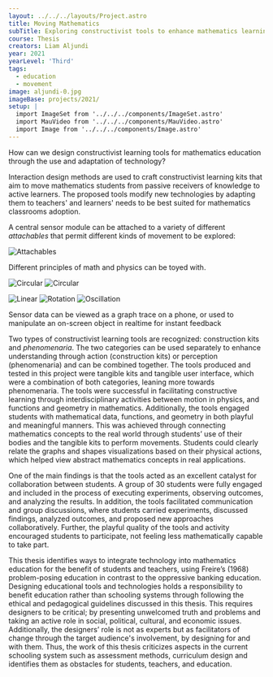 ```yaml
---
layout: ../../../layouts/Project.astro
title: Moving Mathematics
subTitle: Exploring constructivist tools to enhance mathematics learning
course: Thesis
creators: Liam Aljundi
year: 2021
yearLevel: 'Third'
tags:
  - education
  - movement
image: aljundi-0.jpg
imageBase: projects/2021/
setup: |
  import ImageSet from '../../../components/ImageSet.astro'
  import MauVideo from '../../../components/MauVideo.astro'
  import Image from '../../../components/Image.astro'
---
```



How can we design constructivist learning tools for mathematics education through the use and adaptation of technology? 

Interaction design methods are used to craft constructivist learning kits that aim to move mathematics students from passive receivers of knowledge to active learners. The proposed tools modify new technologies by adapting them to teachers' and learners' needs to be best suited for mathematics classrooms adoption.

A central sensor module can be attached to a variety of different _attachables_ that permit different kinds of movement to be explored:


<Image base={frontmatter.imageBase} alt="Attachables" src="aljundi-attachables.jpg" />

Different principles of math and physics can be toyed with.


<ImageSet base={frontmatter.imageBase} >

![Circular](/images/projects/2021/aljundi-circular.gif)
![Circular](/images/projects/2021/aljundi-circular2.gif)

![Linear](/images/projects/2021/aljundi-linear.gif)
![Rotation](/images/projects/2021/aljundi-rotation.gif)
![Oscillation](/images/projects/2021/aljundi-oscillating.gif)

</ImageSet>

Sensor data can be viewed as a graph trace on a phone, or used to manipulate an on-screen object in realtime for instant feedback

<MauVideo id="0_bh8aq6ad" />

Two types of constructivist learning tools are recognized: construction kits and *phenomenaria*. The two categories can be used separately to enhance understanding through action (construction kits) or perception (phenomenaria) and can be combined together. The tools produced and tested in this project were tangible kits and tangible user interface, which were a combination of both categories, leaning more towards phenomenaria. The tools were successful in facilitating constructive learning through interdisciplinary activities between motion in physics, and functions and geometry in mathematics. Additionally, the tools engaged students with mathematical data, functions, and geometry in both playful and meaningful manners. This was achieved through connecting mathematics concepts to the real world through students’ use of their bodies and the tangible kits to perform movements. Students could clearly relate the graphs and shapes visualizations based on their physical actions, which helped view abstract mathematics concepts in real applications.

One of the main findings is that the tools acted as an excellent catalyst for collaboration between students. A group of 30 students were fully engaged and included in the process of executing experiments, observing outcomes, and analyzing the results. In addition, the tools facilitated communication and group discussions, where students carried experiments, discussed findings, analyzed outcomes, and proposed new approaches collaboratively. Further, the playful quality of the tools and activity encouraged students to participate, not feeling less mathematically capable to take part. 

This thesis identifies ways to integrate technology into mathematics education for the benefit of students and teachers, using Freire’s (1968) problem-posing education in contrast to the oppressive banking education. Designing educational tools and technologies holds a responsibility to benefit education rather than schooling systems through following the ethical and pedagogical guidelines discussed in this thesis. This requires designers to be critical; by presenting unwelcomed truth and problems and taking an active role in social, political, cultural, and economic issues. Additionally, the designers’ role is not as experts but as facilitators of change through the target audience's involvement, by designing for and with them. Thus, the work of this thesis criticizes aspects in the current schooling system such as assessment methods, curriculum design and identifies them as obstacles for students, teachers, and education.

